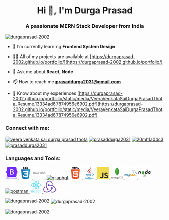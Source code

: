 <h1 align="center">Hi 👋, I'm Durga Prasad</h1>
<h3 align="center">A passionate MERN Stack Developer from India</h3>

<p align="left"> <a href="https://github.com/ryo-ma/github-profile-trophy"><img src="https://github-profile-trophy.vercel.app/?username=durgaprasad-2002" alt="durgaprasad-2002" /></a> </p>

- 🌱 I’m currently learning **Frontend System Design**

- 👨‍💻 All of my projects are available at [https://durgaprasad-2002.github.io/portfolio/](https://durgaprasad-2002.github.io/portfolio/)

- 💬 Ask me about **React, Node**

- 📫 How to reach me **prasaddurga2031@gmail.com**

- 📄 Know about my experiences [https://durgaprasad-2002.github.io/portfolio/static/media/VeeraVenkataSaiDurgaPrasadThota_Resume.13334ad67874956e6902.pdf](https://durgaprasad-2002.github.io/portfolio/static/media/VeeraVenkataSaiDurgaPrasadThota_Resume.13334ad67874956e6902.pdf)

<h3 align="left">Connect with me:</h3>
<p align="left">
<a href="www.linkedin.com/in/durgaprasadthota" target="blank"><img align="center" src="https://raw.githubusercontent.com/rahuldkjain/github-profile-readme-generator/master/src/images/icons/Social/linked-in-alt.svg" alt="veera venkata sai durga prasad thota" height="30" width="40" /></a>
<a href="https://www.hackerrank.com/prasaddurga2031" target="blank"><img align="center" src="https://raw.githubusercontent.com/rahuldkjain/github-profile-readme-generator/master/src/images/icons/Social/hackerrank.svg" alt="prasaddurga2031" height="30" width="40" /></a>
<a href="https://www.leetcode.com/20mh1a04c3" target="blank"><img align="center" src="https://raw.githubusercontent.com/rahuldkjain/github-profile-readme-generator/master/src/images/icons/Social/leet-code.svg" alt="20mh1a04c3" height="30" width="40" /></a>
<a href="https://auth.geeksforgeeks.org/user/prasaddurga2031" target="blank"><img align="center" src="https://raw.githubusercontent.com/rahuldkjain/github-profile-readme-generator/master/src/images/icons/Social/geeks-for-geeks.svg" alt="prasaddurga2031" height="30" width="40" /></a>
</p>

<h3 align="left">Languages and Tools:</h3>
<p align="left"> <a href="https://getbootstrap.com" target="_blank" rel="noreferrer"> <img src="https://raw.githubusercontent.com/devicons/devicon/master/icons/bootstrap/bootstrap-plain-wordmark.svg" alt="bootstrap" width="40" height="40"/> </a> <a href="https://www.w3schools.com/css/" target="_blank" rel="noreferrer"> <img src="https://raw.githubusercontent.com/devicons/devicon/master/icons/css3/css3-original-wordmark.svg" alt="css3" width="40" height="40"/> </a> <a href="https://expressjs.com" target="_blank" rel="noreferrer"> <img src="https://raw.githubusercontent.com/devicons/devicon/master/icons/express/express-original-wordmark.svg" alt="express" width="40" height="40"/> </a> <a href="https://graphql.org" target="_blank" rel="noreferrer"> <img src="https://www.vectorlogo.zone/logos/graphql/graphql-icon.svg" alt="graphql" width="40" height="40"/> </a> <a href="https://www.w3.org/html/" target="_blank" rel="noreferrer"> <img src="https://raw.githubusercontent.com/devicons/devicon/master/icons/html5/html5-original-wordmark.svg" alt="html5" width="40" height="40"/> </a> <a href="https://www.java.com" target="_blank" rel="noreferrer"> <img src="https://raw.githubusercontent.com/devicons/devicon/master/icons/java/java-original.svg" alt="java" width="40" height="40"/> </a> <a href="https://developer.mozilla.org/en-US/docs/Web/JavaScript" target="_blank" rel="noreferrer"> <img src="https://raw.githubusercontent.com/devicons/devicon/master/icons/javascript/javascript-original.svg" alt="javascript" width="40" height="40"/> </a> <a href="https://www.mongodb.com/" target="_blank" rel="noreferrer"> <img src="https://raw.githubusercontent.com/devicons/devicon/master/icons/mongodb/mongodb-original-wordmark.svg" alt="mongodb" width="40" height="40"/> </a> <a href="https://www.mysql.com/" target="_blank" rel="noreferrer"> <img src="https://raw.githubusercontent.com/devicons/devicon/master/icons/mysql/mysql-original-wordmark.svg" alt="mysql" width="40" height="40"/> </a> <a href="https://nodejs.org" target="_blank" rel="noreferrer"> <img src="https://raw.githubusercontent.com/devicons/devicon/master/icons/nodejs/nodejs-original-wordmark.svg" alt="nodejs" width="40" height="40"/> </a> <a href="https://postman.com" target="_blank" rel="noreferrer"> <img src="https://www.vectorlogo.zone/logos/getpostman/getpostman-icon.svg" alt="postman" width="40" height="40"/> </a> <a href="https://reactjs.org/" target="_blank" rel="noreferrer"> <img src="https://raw.githubusercontent.com/devicons/devicon/master/icons/react/react-original-wordmark.svg" alt="react" width="40" height="40"/> </a> <a href="https://redux.js.org" target="_blank" rel="noreferrer"> <img src="https://raw.githubusercontent.com/devicons/devicon/master/icons/redux/redux-original.svg" alt="redux" width="40" height="40"/> </a> </p>

<p><img align="left" src="https://github-readme-stats.vercel.app/api/top-langs?username=durgaprasad-2002&show_icons=true&locale=en&layout=compact" alt="durgaprasad-2002" /></p>

<p>&nbsp;<img align="center" src="https://github-readme-stats.vercel.app/api?username=durgaprasad-2002&show_icons=true&locale=en" alt="durgaprasad-2002" /></p>

<p><img align="center" src="https://github-readme-streak-stats.herokuapp.com/?user=durgaprasad-2002&" alt="durgaprasad-2002" /></p>

